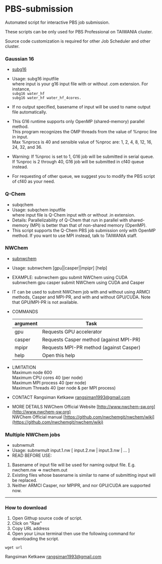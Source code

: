 # PBS-submission
Automated script for interactive PBS job submission.

These scripts can be only used for PBS Professional on TAIWANIA cluster.

Source code customization is required for other Job Scheduler and other cluster.

### Gaussian 16
* [subg16](subg16)
* Usage: subg16 inputfile <br />
where input is your g16 input file with or without .com extension. For instance,  <br />
`subg16 water_hf`  <br />
`subg16 water_hf water_hf_4cores.`
* If no output specified, basename of input will be used to name output file automatically.

* This G16 runtime supports only OpenMP (shared-memory) parallel method.  <br />
  This program recognizes the OMP threads from the value of %nproc line in input.  <br />
  Max %nprocs is 40 and sensible value of %nproc are: 1, 2, 4, 8, 12, 16, 24, 32, and 36.

* Warning: If %nproc is set to 1, G16 job will be submitted in serial queue.  <br />
           If %nproc is 2 through 40, G16 job will be submitted in cf40 queue instead.
* For requesting of other queue, we suggest you to modify the PBS script of cf40 as your need.


### Q-Chem
* subqchem
* Usage: subqchem inputfile <br />
where input file is Q-Chem input with or without .in extension.
* Details: Parallelizability of Q-Chem that run in parallel with shared-memory (MPI) is better than that of non-shared memory (OpenMP).
* This script supports the Q-Chem PBS job submission only with OpenMP method. If you want to use MPI instead, talk to TAIWANIA staff.

### NWChem 
* [subnwchem](subnwchem)
* Usage: subnwchem [gpu||casper||mpipr] [help]
* EXAMPLE: subnwchem gpu                submit NWChem using CUDA  <br />
           subnwchem gpu casper      submit NWChem using CUDA and Casper

* IT can be used to submit NWChem job with and without using ARMCI methods, Casper and MPI-PR, and with and without GPU/CUDA. Note that GPU/MPI-PR is not available.

* COMMANDS

   | argument | Task |
   | -------- | ---- |
   | gpu      | Requests GPU accelerator | 
   | casper   | Requests Casper method (against MPI-PR) |
   | mpipr    | Requests MPI-PR method (against Casper) | 
   | help     | Open this help |

* LIMITATION  <br />
   Maximum node          600  <br />
   Maximum CPU cores     40 (per node)  <br />
   Maximum MPI process   40 (per node)  <br />
   Maximum Threads       40 (per node & per MPI process) <br />

* CONTACT                 Rangsiman Ketkaew  rangsiman1993@gmail.com

* MORE DETAILS            NWChem Official Website  [http://www.nwchem-sw.org](http://www.nwchem-sw.org)  <br />
                         NWChem Official manual   [https://github.com/nwchemgit/nwchem/wiki](https://github.com/nwchemgit/nwchem/wiki)
                         
### Multiple NWChem jobs
* subnwmult
* Usage: subnwmult input.1.nw [ input.2.nw | input.3.nw | ... ]
* READ BEFORE USE: 
1. Basename of input file will be used for naming output file. E.g. nwchem.nw => nwchem.out
2. Existing files whose basename is similar to name of submitting input will be replaced.
3. Neither ARMCI Casper, nor MPIPR, and nor GPU/CUDA are supported now.

---

### How to download
1. Open Githup source code of script.
2. Click on "Raw"
3. Copy URL address
4. Open your Linux terminal then use the following command for downloading the script.
```
wget url
```

Rangsiman Ketkaew
rangsiman1993@gmail.com

